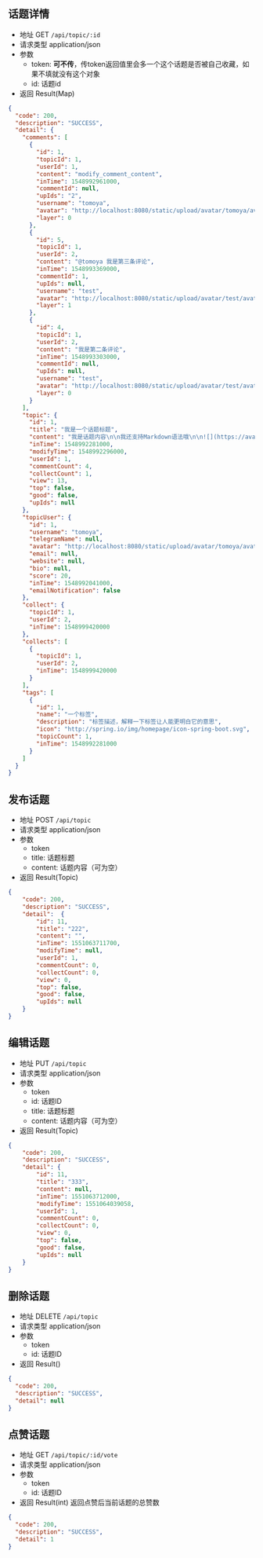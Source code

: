 ## 话题详情

- 地址 GET `/api/topic/:id`
- 请求类型 application/json
- 参数
  - token: **可不传**，传token返回值里会多一个这个话题是否被自己收藏，如果不填就没有这个对象
  - id: 话题id
- 返回 Result(Map)

```json
{
  "code": 200,
  "description": "SUCCESS",
  "detail": {
    "comments": [
      {
        "id": 1,
        "topicId": 1,
        "userId": 1,
        "content": "modify_comment_content",
        "inTime": 1548992961000,
        "commentId": null,
        "upIds": "2",
        "username": "tomoya",
        "avatar": "http://localhost:8080/static/upload/avatar/tomoya/avatar.png",
        "layer": 0
      },
      {
        "id": 5,
        "topicId": 1,
        "userId": 2,
        "content": "@tomoya 我是第三条评论",
        "inTime": 1548993369000,
        "commentId": 1,
        "upIds": null,
        "username": "test",
        "avatar": "http://localhost:8080/static/upload/avatar/test/avatar.png",
        "layer": 1
      },
      {
        "id": 4,
        "topicId": 1,
        "userId": 2,
        "content": "我是第二条评论",
        "inTime": 1548993303000,
        "commentId": null,
        "upIds": null,
        "username": "test",
        "avatar": "http://localhost:8080/static/upload/avatar/test/avatar.png",
        "layer": 0
      }
    ],
    "topic": {
      "id": 1,
      "title": "我是一个话题标题",
      "content": "我是话题内容\n\n我还支持Markdown语法哦\n\n![](https://avatars3.githubusercontent.com/u/6915570?s=460&v=4)\n\n- 无序列表1\n- 无序列表2\n- 无序列表3\n\n1. 有序列表1\n2. 有序列表2\n3. 有序列表3\n\n| Column A | Column B | Column C |\n| -------- | -------- | -------- |\n| A1       | B1       | C1       |\n| A2       | B2       | C2       |\n| A3       | B3       | C3       |\n\n[开发俱乐部](https://17dev.club/)",
      "inTime": 1548992281000,
      "modifyTime": 1548992296000,
      "userId": 1,
      "commentCount": 4,
      "collectCount": 1,
      "view": 13,
      "top": false,
      "good": false,
      "upIds": null
    },
    "topicUser": {
      "id": 1,
      "username": "tomoya",
      "telegramName": null,
      "avatar": "http://localhost:8080/static/upload/avatar/tomoya/avatar.png",
      "email": null,
      "website": null,
      "bio": null,
      "score": 20,
      "inTime": 1548992041000,
      "emailNotification": false
    },
    "collect": {
      "topicId": 1,
      "userId": 2,
      "inTime": 1548999420000
    },
    "collects": [
      {
        "topicId": 1,
        "userId": 2,
        "inTime": 1548999420000
      }
    ],
    "tags": [
      {
        "id": 1,
        "name": "一个标签",
        "description": "标签描述，解释一下标签让人能更明白它的意思",
        "icon": "http://spring.io/img/homepage/icon-spring-boot.svg",
        "topicCount": 1,
        "inTime": 1548992281000
      }
    ]
  }
}
```

## 发布话题

- 地址 POST `/api/topic`
- 请求类型 application/json
- 参数
  - token
  - title: 话题标题
  - content: 话题内容（可为空）
- 返回 Result(Topic)

```json
{
    "code": 200,
    "description": "SUCCESS",
    "detail":  {
        "id": 11,
        "title": "222",
        "content": "",
        "inTime": 1551063711700,
        "modifyTime": null,
        "userId": 1,
        "commentCount": 0,
        "collectCount": 0,
        "view": 0,
        "top": false,
        "good": false,
        "upIds": null
    }
}
```

## 编辑话题

- 地址 PUT `/api/topic`
- 请求类型 application/json
- 参数
  - token
  - id: 话题ID
  - title: 话题标题
  - content: 话题内容（可为空）
- 返回 Result(Topic)

```json
{
    "code": 200,
    "description": "SUCCESS",
    "detail": {
        "id": 11,
        "title": "333",
        "content": null,
        "inTime": 1551063712000,
        "modifyTime": 1551064039058,
        "userId": 1,
        "commentCount": 0,
        "collectCount": 0,
        "view": 0,
        "top": false,
        "good": false,
        "upIds": null
    }
}
```

## 删除话题

- 地址 DELETE `/api/topic`
- 请求类型 application/json
- 参数
  - token
  - id: 话题ID
- 返回 Result()

```json
{
  "code": 200,
  "description": "SUCCESS",
  "detail": null
}
```

## 点赞话题

- 地址 GET `/api/topic/:id/vote`
- 请求类型 application/json
- 参数
  - token
  - id: 话题ID
- 返回 Result(int) 返回点赞后当前话题的总赞数

```json
{
  "code": 200,
  "description": "SUCCESS",
  "detail": 1
}
```
